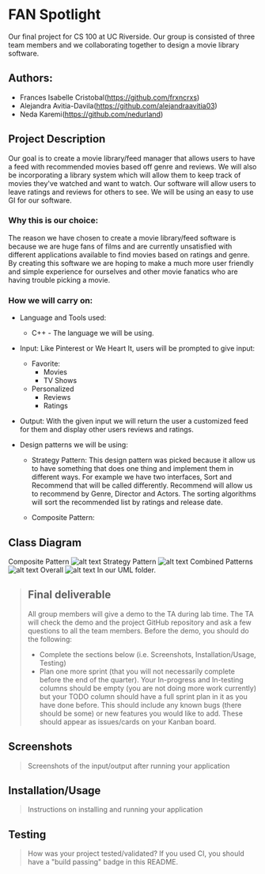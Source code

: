 # FAN Spotlight 
 Our final project for CS 100 at UC Riverside. Our group is consisted of three team members and we collaborating together to design a movie library software. 
## Authors: 
 * Frances Isabelle Cristobal(https://github.com/frxncrxs)
 * Alejandra Avitia-Davila(https://github.com/alejandraavitia03)
 * Neda Karemi(https://github.com/nedurland)


## Project Description
  Our goal is to create a movie library/feed manager that allows users to have a feed with recommended movies based off genre and reviews. We will also be incorporating a library system which will allow them to keep track of movies they've watched and want to watch. Our software will allow users to leave ratings and reviews for others to see. We will be using an easy to use GI for our software.
### Why this is our choice:
 The reason we have chosen to create a movie library/feed software is because we are huge fans of films and are currently unsatisfied with different applications available to find movies based on ratings and genre. By creating this software we are hoping to make a much more user friendly and simple experience for ourselves and other movie fanatics who are having trouble picking a movie.
### How we will carry on:
* Language and Tools used:
	* C++ - The language we will be using.

* Input: 
	Like Pinterest or We Heart It, users will be prompted to give input:
	* Favorite:
		* Movies
		* TV Shows 
	* Personalized
		* Reviews 
		* Ratings
* Output: 
	With the given input we will return the user a customized feed for them and display other users reviews and ratings. 
* Design patterns we will be using:
	* Strategy Pattern: This design pattern was picked because it allow us to have something that does one thing and implement them in different ways. For example we have two interfaces, Sort and Recommend that will be called differently. Recommend will allow us to recommend by Genre, Director and Actors. The sorting algorithms will sort the recommended list by ratings and release date.

	* Composite Pattern:  
		


## Class Diagram
Composite Pattern
![alt text](https://github.com/cs100/final-project-nkare001-aavit004-fcris002/blob/e152d15ffcb8df1e0f2364876f3e9bd9f7677bd9/UML's/FAN%20Spotlight-Composite%20Pattern%20.png)
Strategy Pattern
![alt text](https://github.com/cs100/final-project-nkare001-aavit004-fcris002/blob/e152d15ffcb8df1e0f2364876f3e9bd9f7677bd9/UML's/FAN%20Spotlight-Strategy%20Pattern.png)
Combined Patterns
![alt text](https://github.com/cs100/final-project-nkare001-aavit004-fcris002/blob/e152d15ffcb8df1e0f2364876f3e9bd9f7677bd9/UML's/FAN%20Spotlight-Combined%20Patterns.png)
Overall
![alt text](https://github.com/cs100/final-project-nkare001-aavit004-fcris002/blob/3df8d614f20d55343067f6b030f0f667bf8e86e6/UML's/FAN%20Spotlight-Overall.png)
In our UML folder.
 

 > ## Final deliverable
 > All group members will give a demo to the TA during lab time. The TA will check the demo and the project GitHub repository and ask a few questions to all the team members. 
 > Before the demo, you should do the following:
 > * Complete the sections below (i.e. Screenshots, Installation/Usage, Testing)
 > * Plan one more sprint (that you will not necessarily complete before the end of the quarter). Your In-progress and In-testing columns should be empty (you are not doing more work currently) but your TODO column should have a full sprint plan in it as you have done before. This should include any known bugs (there should be some) or new features you would like to add. These should appear as issues/cards on your Kanban board. 
 
 ## Screenshots
 > Screenshots of the input/output after running your application
 ## Installation/Usage
 > Instructions on installing and running your application
 ## Testing
 > How was your project tested/validated? If you used CI, you should have a "build passing" badge in this README.
 
